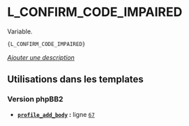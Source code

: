 # L_CONFIRM_CODE_IMPAIRED


Variable.

```html
{L_CONFIRM_CODE_IMPAIRED}
```

[*Ajouter une description*](https://fa-tvars.appspot.com/var/L_CONFIRM_CODE_IMPAIRED)

## Utilisations dans les templates

### Version phpBB2
* __[`profile_add_body`](../tpl/var/subsilver/profile_add_body.md#readme) :__ ligne [`67`](../tpl/src/subsilver/profile_add_body.tpl#L67)